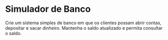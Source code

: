 # Simulador de Banco

Crie um sistema simples de banco em que os clientes possam abrir contas, depositar e sacar dinheiro. Mantenha o saldo atualizado e permita consultar o saldo.